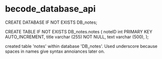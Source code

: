 # becode_database_api

CREATE DATABASE IF NOT EXISTS DB_notes;

CREATE TABLE IF NOT EXISTS DB_notes.notes (
  noteID int PRIMARY KEY AUTO_INCREMENT,
  title varchar (255) NOT NULL,
  text varchar (500),
  );

created table 'notes' within database 'DB_notes'. 
Used underscore because spaces in names give syntax annoiances later on. 